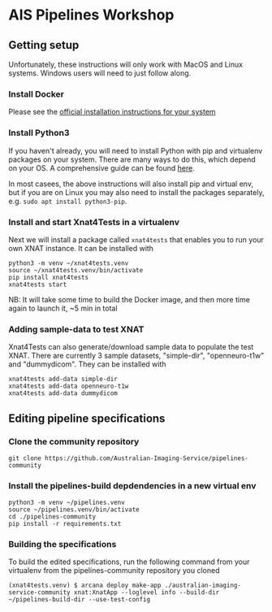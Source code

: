 # AIS Pipelines Workshop

## Getting setup

Unfortunately, these instructions will only work with MacOS and Linux systems. Windows
users will need to just follow along.

### Install Docker 

Please see the [official installation instructions for your system](https://docs.docker.com/get-docker/)

### Install Python3

If you haven't already, you will need to install Python with pip and virtualenv packages
on your system. There are many
ways to do this, which depend on your OS. A comprehensive guide can be found
[here](https://realpython.com/installing-python/).

In most casees, the above instructions will also install pip and virtual env, but if you
are on Linux you may also need to install the packages separately, e.g. `sudo apt install python3-pip`.


### Install and start Xnat4Tests in a virtualenv

Next we will install a package called `xnat4tests` that enables you to run your own
XNAT instance. It can be installed with

```
python3 -m venv ~/xnat4tests.venv
source ~/xnat4tests.venv/bin/activate
pip install xnat4tests
xnat4tests start
```

NB: It will take some time to build the Docker image, and then more time again to launch it, ~5 min in total

### Adding sample-data to test XNAT

Xnat4Tests can also generate/download sample data to populate the test XNAT. There are currently 3 sample datasets, "simple-dir", "openneuro-t1w" and "dummydicom". They can be installed with

```
xnat4tests add-data simple-dir
xnat4tests add-data openneuro-t1w
xnat4tests add-data dummydicom
```


## Editing pipeline specifications

### Clone the community repository

```
git clone https://github.com/Australian-Imaging-Service/pipelines-community
```

### Install the pipelines-build depdendencies in a new virtual env

```
python3 -m venv ~/pipelines.venv
source ~/pipelines.venv/bin/activate
cd ./pipelines-community
pip install -r requirements.txt
```


### Building the specifications

To build the edited specifications, run the following command from your virtualenv from
the pipelines-community repository you cloned

```
(xnat4tests.venv) $ arcana deploy make-app ./australian-imaging-service-community xnat:XnatApp --loglevel info --build-dir ~/pipelines-build-dir --use-test-config
```
